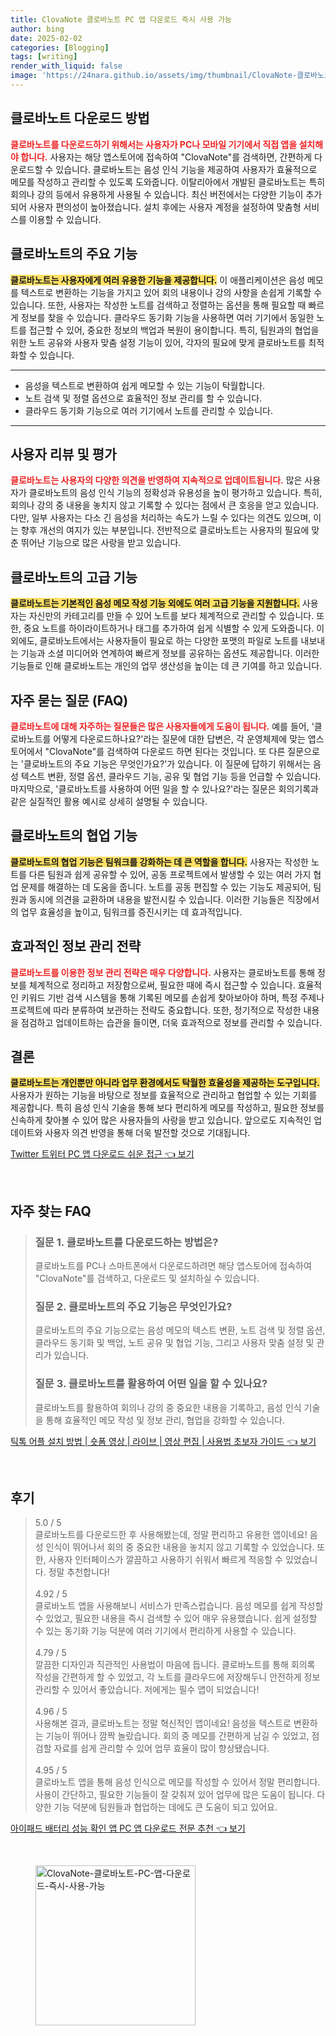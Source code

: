 ```yaml
---
title: ClovaNote 클로바노트 PC 앱 다운로드 즉시 사용 가능
author: bing
date: 2025-02-02
categories: [Blogging]
tags: [writing]
render_with_liquid: false
image: 'https://24nara.github.io/assets/img/thumbnail/ClovaNote-클로바노트-PC-앱-다운로드-즉시-사용-가능.webp'
---
```



<h2 id='다운로드_방법'>클로바노트 다운로드 방법</h2>

<p><b><span style="color: #ee2323;">클로바노트를 다운로드하기 위해서는 사용자가 PC나 모바일 기기에서 직접 앱을 설치해야 합니다.</span></b> 사용자는 해당 앱스토어에 접속하여 "ClovaNote"를 검색하면, 간편하게 다운로드할 수 있습니다. 클로바노트는 음성 인식 기능을 제공하여 사용자가 효율적으로 메모를 작성하고 관리할 수 있도록 도와줍니다. 이탈리아에서 개발된 클로바노트는 특히 회의나 강의 등에서 유용하게 사용될 수 있습니다. 최신 버전에서는 다양한 기능이 추가되어 사용자 편의성이 높아졌습니다. 설치 후에는 사용자 계정을 설정하여 맞춤형 서비스를 이용할 수 있습니다.</p>

<h2 id='클로바노트_기능'>클로바노트의 주요 기능</h2>

<p><b><span style="background-color: #ffe066;">클로바노트는 사용자에게 여러 유용한 기능을 제공합니다.</span></b> 이 애플리케이션은 음성 메모를 텍스트로 변환하는 기능을 가지고 있어 회의 내용이나 강의 사항을 손쉽게 기록할 수 있습니다. 또한, 사용자는 작성한 노트를 검색하고 정렬하는 옵션을 통해 필요할 때 빠르게 정보를 찾을 수 있습니다. 클라우드 동기화 기능을 사용하면 여러 기기에서 동일한 노트를 접근할 수 있어, 중요한 정보의 백업과 복원이 용이합니다. 특히, 팀원과의 협업을 위한 노트 공유와 사용자 맞춤 설정 기능이 있어, 각자의 필요에 맞게 클로바노트를 최적화할 수 있습니다.</p>

<hr />

<ul>
    <li>음성을 텍스트로 변환하여 쉽게 메모할 수 있는 기능이 탁월합니다.</li>
    <li>노트 검색 및 정렬 옵션으로 효율적인 정보 관리를 할 수 있습니다.</li>
    <li>클라우드 동기화 기능으로 여러 기기에서 노트를 관리할 수 있습니다.</li>
</ul>

<hr />

<h2 id='사용자_리뷰'>사용자 리뷰 및 평가</h2>

<p><b><span style="color: #ee2323;">클로바노트는 사용자의 다양한 의견을 반영하여 지속적으로 업데이트됩니다.</span></b> 많은 사용자가 클로바노트의 음성 인식 기능의 정확성과 유용성을 높이 평가하고 있습니다. 특히, 회의나 강의 중 내용을 놓치지 않고 기록할 수 있다는 점에서 큰 호응을 얻고 있습니다. 다만, 일부 사용자는 다소 긴 음성을 처리하는 속도가 느릴 수 있다는 의견도 있으며, 이는 향후 개선의 여지가 있는 부분입니다. 전반적으로 클로바노트는 사용자의 필요에 맞춘 뛰어난 기능으로 많은 사랑을 받고 있습니다.</p>

<h2 id='고급_기능'>클로바노트의 고급 기능</h2>

<p><b><span style="background-color: #ffe066;">클로바노트는 기본적인 음성 메모 작성 기능 외에도 여러 고급 기능을 지원합니다.</span></b> 사용자는 자신만의 카테고리를 만들 수 있어 노트를 보다 체계적으로 관리할 수 있습니다. 또한, 중요 노트를 하이라이트하거나 태그를 추가하여 쉽게 식별할 수 있게 도와줍니다. 이외에도, 클로바노트에서는 사용자들이 필요로 하는 다양한 포맷의 파일로 노트를 내보내는 기능과 소셜 미디어와 연계하여 빠르게 정보를 공유하는 옵션도 제공합니다. 이러한 기능들로 인해 클로바노트는 개인의 업무 생산성을 높이는 데 큰 기여를 하고 있습니다.</p>

<h2 id='FAQ'>자주 묻는 질문 (FAQ)</h2>

<p><b><span style="color: #ee2323;">클로바노트에 대해 자주하는 질문들은 많은 사용자들에게 도움이 됩니다.</span></b> 예를 들어, '클로바노트를 어떻게 다운로드하나요?'라는 질문에 대한 답변은, 각 운영체제에 맞는 앱스토어에서 "ClovaNote"를 검색하여 다운로드 하면 된다는 것입니다. 또 다른 질문으로는 '클로바노트의 주요 기능은 무엇인가요?'가 있습니다. 이 질문에 답하기 위해서는 음성 텍스트 변환, 정렬 옵션, 클라우드 기능, 공유 및 협업 기능 등을 언급할 수 있습니다. 마지막으로, '클로바노트를 사용하여 어떤 일을 할 수 있나요?'라는 질문은 회의기록과 같은 실질적인 활용 예시로 상세히 설명될 수 있습니다.</p>

<h2 id='협업_기능'>클로바노트의 협업 기능</h2>

<p><b><span style="background-color: #ffe066;">클로바노트의 협업 기능은 팀워크를 강화하는 데 큰 역할을 합니다.</span></b> 사용자는 작성한 노트를 다른 팀원과 쉽게 공유할 수 있어, 공동 프로젝트에서 발생할 수 있는 여러 가지 협업 문제를 해결하는 데 도움을 줍니다. 노트를 공동 편집할 수 있는 기능도 제공되어, 팀원과 동시에 의견을 교환하며 내용을 발전시킬 수 있습니다. 이러한 기능들은 직장에서의 업무 효율성을 높이고, 팀워크를 증진시키는 데 효과적입니다.</p>

<h2 id='정보_관리_전략'>효과적인 정보 관리 전략</h2>

<p><b><span style="color: #ee2323;">클로바노트를 이용한 정보 관리 전략은 매우 다양합니다.</span></b> 사용자는 클로바노트를 통해 정보를 체계적으로 정리하고 저장함으로써, 필요한 때에 즉시 접근할 수 있습니다. 효율적인 키워드 기반 검색 시스템을 통해 기록된 메모를 손쉽게 찾아보아야 하며, 특정 주제나 프로젝트에 따라 분류하여 보관하는 전략도 중요합니다. 또한, 정기적으로 작성한 내용을 점검하고 업데이트하는 습관을 들이면, 더욱 효과적으로 정보를 관리할 수 있습니다.</p>

<h2 id='결론'>결론</h2>

<p><b><span style="background-color: #ffe066;">클로바노트는 개인뿐만 아니라 업무 환경에서도 탁월한 효율성을 제공하는 도구입니다.</span></b> 사용자가 원하는 기능을 바탕으로 정보를 효율적으로 관리하고 협업할 수 있는 기회를 제공합니다. 특히 음성 인식 기술을 통해 보다 편리하게 메모를 작성하고, 필요한 정보를 신속하게 찾아볼 수 있어 많은 사용자들의 사랑을 받고 있습니다. 앞으로도 지속적인 업데이트와 사용자 의견 반영을 통해 더욱 발전할 것으로 기대됩니다.</p>


<p><a class="click-button" title="Twitter 트위터 PC 앱 다운로드 쉬운 접근" href="https://24nara.github.io/posts/Twitter-%ED%8A%B8%EC%9C%84%ED%84%B0-PC-%EC%95%B1-%EB%8B%A4%EC%9A%B4%EB%A1%9C%EB%93%9C-%EC%89%AC%EC%9A%B4-%EC%A0%91%EA%B7%BC/" rel="dofollow">Twitter 트위터 PC 앱 다운로드 쉬운 접근 👈 보기</a></p><br>
<h2 id='자주_찾는_FAQ'>자주 찾는 FAQ</h2>
<div itemscope="" itemtype="https://schema.org/FAQPage"> 
<blockquote> 
<div itemscope="" itemprop="mainEntity" itemtype="https://schema.org/Question"> 
<h3 itemprop="name">질문 1. 클로바노트를 다운로드하는 방법은?</h3> 
<div itemscope="" itemprop="acceptedAnswer" itemtype="https://schema.org/Answer"> 
<span itemprop="text"> 
<p>클로바노트를 PC나 스마트폰에서 다운로드하려면 해당 앱스토어에 접속하여 "ClovaNote"를 검색하고, 다운로드 및 설치하실 수 있습니다.</p> 
</span> 
</div> 
</div> 
<div itemscope="" itemprop="mainEntity" itemtype="https://schema.org/Question"> 
<h3 itemprop="name">질문 2. 클로바노트의 주요 기능은 무엇인가요?</h3> 
<div itemscope="" itemprop="acceptedAnswer" itemtype="https://schema.org/Answer"> 
<span itemprop="text"> 
<p>클로바노트의 주요 기능으로는 음성 메모의 텍스트 변환, 노트 검색 및 정렬 옵션, 클라우드 동기화 및 백업, 노트 공유 및 협업 기능, 그리고 사용자 맞춤 설정 및 관리가 있습니다.</p> 
</span> 
</div> 
</div> 
<div itemscope="" itemprop="mainEntity" itemtype="https://schema.org/Question"> 
<h3 itemprop="name">질문 3. 클로바노트를 활용하여 어떤 일을 할 수 있나요?</h3> 
<div itemscope="" itemprop="acceptedAnswer" itemtype="https://schema.org/Answer"> 
<span itemprop="text"> 
<p>클로바노트를 활용하여 회의나 강의 중 중요한 내용을 기록하고, 음성 인식 기술을 통해 효율적인 메모 작성 및 정보 관리, 협업을 강화할 수 있습니다.</p> 
</span> 
</div> 
</div> 
</blockquote> 
</div>
<p><a class="click-button" title="틱톡 어플 설치 방법 | 숏폼 영상 | 라이브 | 영상 편집 | 사용법 초보자 가이드" href="https://24nara.github.io/posts/%ED%8B%B1%ED%86%A1-%EC%96%B4%ED%94%8C-%EC%84%A4%EC%B9%98-%EB%B0%A9%EB%B2%95-%EC%88%8F%ED%8F%BC-%EC%98%81%EC%83%81-%EB%9D%BC%EC%9D%B4%EB%B8%8C-%EC%98%81%EC%83%81-%ED%8E%B8%EC%A7%91-%EC%82%AC%EC%9A%A9%EB%B2%95-%EC%B4%88%EB%B3%B4%EC%9E%90-%EA%B0%80%EC%9D%B4%EB%93%9C/" rel="dofollow">틱톡 어플 설치 방법 | 숏폼 영상 | 라이브 | 영상 편집 | 사용법 초보자 가이드 👈 보기</a></p><br>
<h2 id='후기'>후기</h2>
<div itemscope itemtype="https://schema.org/Product">
  <blockquote>
  <div itemprop="review" itemscope itemtype="https://schema.org/Review">
      <div itemprop="reviewRating" itemscope itemtype="https://schema.org/Rating"> <span itemprop="ratingValue">5.0</span> / <span itemprop="bestRating">5</span> </div>
      <span itemprop="reviewBody">클로바노트를 다운로드한 후 사용해봤는데, 정말 편리하고 유용한 앱이네요! 음성 인식이 뛰어나서 회의 중 중요한 내용을 놓치지 않고 기록할 수 있었습니다. 또한, 사용자 인터페이스가 깔끔하고 사용하기 쉬워서 빠르게 적응할 수 있었습니다. 정말 추천합니다!</span>
  </div>
  <br>
  <div itemprop="review" itemscope itemtype="https://schema.org/Review">
      <div itemprop="reviewRating" itemscope itemtype="https://schema.org/Rating"> <span itemprop="ratingValue">4.92</span> / <span itemprop="bestRating">5</span> </div>
      <span itemprop="reviewBody">클로바노트 앱을 사용해보니 서비스가 만족스럽습니다. 음성 메모를 쉽게 작성할 수 있었고, 필요한 내용을 즉시 검색할 수 있어 매우 유용했습니다. 쉽게 설정할 수 있는 동기화 기능 덕분에 여러 기기에서 편리하게 사용할 수 있습니다.</span>
  </div>
  <br>
  <div itemprop="review" itemscope itemtype="https://schema.org/Review">
      <div itemprop="reviewRating" itemscope itemtype="https://schema.org/Rating"> <span itemprop="ratingValue">4.79</span> / <span itemprop="bestRating">5</span> </div>
      <span itemprop="reviewBody">깔끔한 디자인과 직관적인 사용법이 마음에 듭니다. 클로바노트를 통해 회의록 작성을 간편하게 할 수 있었고, 각 노트를 클라우드에 저장해두니 안전하게 정보 관리할 수 있어서 좋았습니다. 저에게는 필수 앱이 되었습니다!</span>
  </div>
  <br>
  <div itemprop="review" itemscope itemtype="https://schema.org/Review">
      <div itemprop="reviewRating" itemscope itemtype="https://schema.org/Rating"> <span itemprop="ratingValue">4.96</span> / <span itemprop="bestRating">5</span> </div>
      <span itemprop="reviewBody">사용해본 결과, 클로바노트는 정말 혁신적인 앱이네요! 음성을 텍스트로 변환하는 기능이 뛰어나 깜짝 놀랐습니다. 회의 중 메모를 간편하게 남길 수 있었고, 점검할 자료를 쉽게 관리할 수 있어 업무 효율이 많이 향상됐습니다.</span>
  </div>
  <br>
  <div itemprop="review" itemscope itemtype="https://schema.org/Review">
      <div itemprop="reviewRating" itemscope itemtype="https://schema.org/Rating"> <span itemprop="ratingValue">4.95</span> / <span itemprop="bestRating">5</span> </div>
      <span itemprop="reviewBody">클로바노트 앱을 통해 음성 인식으로 메모를 작성할 수 있어서 정말 편리합니다. 사용이 간단하고, 필요한 기능들이 잘 갖춰져 있어 업무에 많은 도움이 됩니다. 다양한 기능 덕분에 팀원들과 협업하는 데에도 큰 도움이 되고 있어요.</span>
  </div>
  </blockquote>
</div>
<p><a class="click-button" title="아이패드 배터리 성능 확인 앱 PC 앱 다운로드 전문 추천" href="https://24nara.github.io/posts/%EC%95%84%EC%9D%B4%ED%8C%A8%EB%93%9C-%EB%B0%B0%ED%84%B0%EB%A6%AC-%EC%84%B1%EB%8A%A5-%ED%99%95%EC%9D%B8-%EC%95%B1-PC-%EC%95%B1-%EB%8B%A4%EC%9A%B4%EB%A1%9C%EB%93%9C-%EC%A0%84%EB%AC%B8-%EC%B6%94%EC%B2%9C/" rel="dofollow">아이패드 배터리 성능 확인 앱 PC 앱 다운로드 전문 추천 👈 보기</a></p><br>
<figure class="image"><img src="https://24nara.github.io/assets/img/thumbnail/ClovaNote-클로바노트-PC-앱-다운로드-즉시-사용-가능.webp" alt="ClovaNote-클로바노트-PC-앱-다운로드-즉시-사용-가능" width="256" height="256"></figure>